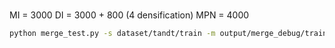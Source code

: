 # 
MI = 3000 
DI = 3000 + 800 (4 densification) 
MPN = 4000
```sh
python merge_test.py -s dataset/tandt/train -m output/merge_debug/train/exp_merge_debug_densify --eval --iterations 100000 --merge_interval 3000 --densify_interval 3800 --merge_points_num 4000 > log/densify_and_merge_1011.log
``` 